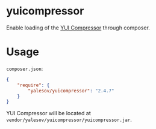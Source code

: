 # yuicompressor

Enable loading of the [YUI Compressor](http://developer.yahoo.com/yui/compressor/) through composer.

# Usage

`composer.json`:

```json
{
    "require": {
        "yalesov/yuicompressor": "2.4.7"
    }
}
```

YUI Compressor will be located at `vendor/yalesov/yuicompressor/yuicompressor.jar`.

